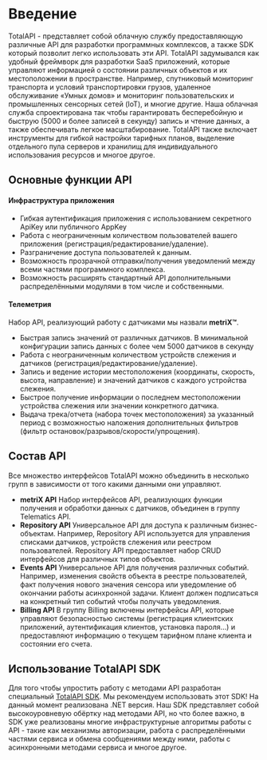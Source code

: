 Введение
====================
TotalAPI - представляет собой облачную службу предоставляющую различные API для разработки программных комплексов, а также SDK который позволит легко использовать эти API.
TotalAPI задумывался как удобный фреймворк для разработки SaaS приложений, которые управляют информацией о состоянии различных объектов и их местоположении в пространстве. Например, спутниковый мониторинг транспорта и условий транспортировки грузов, удаленное обслуживание «Умных домов» и мониторинг пользовательских и промышленных сенсорных сетей (IoT), и многие другие.
Наша облачная служба спроектирована так чтобы гарантировать бесперебойную и быструю (5000 и более записей в секунду) запись и чтение данных, а также обеспечивать легкое масштабирование. TotalAPI также включает инструменты для гибкой настройки тарифных планов, выделение отдельного пула серверов и хранилищ для индивидуального использования ресурсов и многое другое.

Основные функции API
-------------------------------------------------
#### Инфраструктура приложения
* Гибкая аутентификация приложения с использованием секретного ApiKey или публичного AppKey
* Работа с неограниченным количеством пользователей вашего приложения (регистрация/редактирование/удаление).
* Разграничение доступа пользователей к данным.
* Возможность прозрачной отправки/получения уведомлений между всеми частями программного комплекса.
* Возможность расширять стандартный API дополнительными распределёнными модулями в том числе и собственными.

#### Телеметрия
Набор API, реализующий работу с датчиками мы назвали **metriX™**. 
* Быстрая запись значений от различных датчиков. В минимальной конфигурации запись данных с более чем 5000 датчиков в секунду
* Работа с неограниченным количеством устройств слежения и датчиков (регистрация/редактирование/удаление). 
* Запись и ведение истории местоположения (координаты, скорость, высота, направление) и значений датчиков с каждого устройства слежения.
* Быстрое получение информации о последнем местоположении устройства слежения или значении конкретного датчика.
* Выдача трека/отчета (набора точек местоположения) за указанный период с возможностью наложения дополнительных фильтров (фильтр остановок/разрывов/скорости/упрощения).

Состав  API
----------------------------------------------
Все множество интерфейсов TotalAPI можно объединить в несколько групп в зависимости от того какими данными они управляют.

* **metriX API**
Набор интерфейсов API, реализующих функции получения и обработки данных с датчиков, объединен в группу Telematics API. 
* **Repository API**
Универсальное API для доступа к различным бизнес-объектам. Например, Repository API используется для управления списками датчиков, устройств слежения или реестром пользователей. Repository API предоставляет набор CRUD интерфейсов для различных типов объектов.
* **Events API**
Универсальное API для получения различных событий. Например, изменения свойств объекта в реестре пользователей, факт получения нового значения сенсора или уведомление об окончании работы асинхронной задачи. Клиент должен подписаться на конкретный тип событий чтобы получать уведомления.
* **Billing API**
В группу Billing включены интерфейсы API, которые управляют безопасностью системы (регистрация клиентских приложений, аутентификация клиентов, установка пароля…) и предоставляют информацию о текущем тарифном плане клиента и состоянии его счета.

Использование TotalAPI SDK
-------------------------------------------------
Для того чтобы упростить работу с методами API разработан специальный [TotalAPI SDK](). Мы рекомендуем использовать этот SDK! На данный момент реализована .NET версия. Наш SDK представляет собой высокоуровневую обёртку над методами API, но что более важно, в SDK уже реализованы многие инфраструктурные алгоритмы работы с API - такие как механизмы авторизации, работа с распределёнными частями сервиса и обмена сообщениями между ними, работы с асинхронными методами сервиса и многое другое.